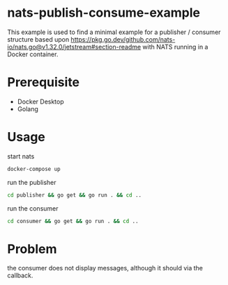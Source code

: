 # nats-publish-consume-example

This example is used to find a minimal example for a publisher / consumer structure based upon https://pkg.go.dev/github.com/nats-io/nats.go@v1.32.0/jetstream#section-readme with NATS running in a Docker container.

# Prerequisite

- Docker Desktop
- Golang

# Usage

start nats

```bash
docker-compose up
```

run the publisher

```bash
cd publisher && go get && go run . && cd ..
```

run the consumer

```bash
cd consumer && go get && go run . && cd ..
```

# Problem

the consumer does not display messages, although it should via the callback.